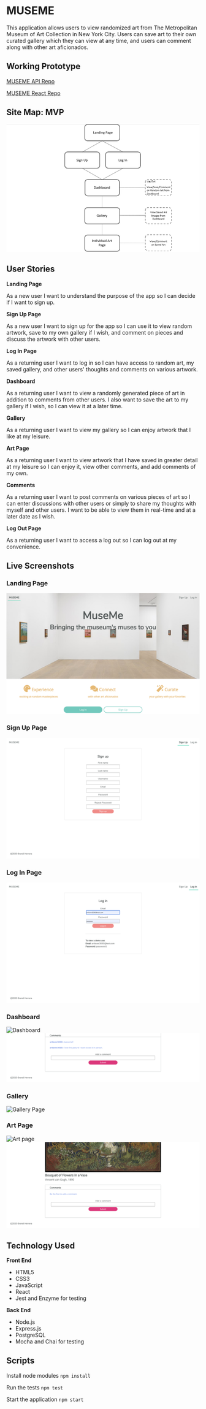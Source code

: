 # MUSEME

This application allows users to view randomized art from The Metropolitan Museum of Art Collection in New York City. Users can save art to their own curated gallery which they can view at any time, and users can comment along with other art aficionados.

## Working Prototype
[MUSEME API Repo](https://github.com/brandiherrera/museum-app-full-stack-capstone-server)

[MUSEME React Repo](https://github.com/brandiherrera/museum-app-full-stack-capstone-react)

<!-- [Live MUSEME Application]() -->

## Site Map: MVP

<img src="./screenshots/site-map.png" alt="site map">

## User Stories

**Landing Page**

As a new user I want to understand the purpose of the app so I can decide if I want to sign up.

**Sign Up Page**

As a new user I want to sign up for the app so I can use it to view random artwork, save to my own gallery if I wish, and comment on pieces and discuss the artwork with other users.

**Log In Page**

As a returning user I want to log in so I can have access to random art, my saved gallery, and other users' thoughts and comments on various artwork.

**Dashboard**

As a returning user I want to view a randomly generated piece of art in addition to comments from other users. I also want to save the art to my gallery if I wish, so I can view it at a later time.

**Gallery**

As a returning user I want to view my gallery so I can enjoy artwork that I like at my leisure.

**Art Page**

As a returning user I want to view artwork that I have saved in greater detail at my leisure so I can enjoy it, view other comments, and add comments of my own.

**Comments**

As a returning user I want to post comments on various pieces of art so I can enter discussions with other users or simply to share my thoughts with myself and other users. I want to be able to view them in real-time and at a later date as I wish.

**Log Out Page**

As a returning user I want to access a log out so I can log out at my convenience.


## Live Screenshots

### **Landing Page**

<img src="./screenshots/landing-page.png" alt="Landing page">

### **Sign Up Page**

<img src="./screenshots/signup.png" alt="Signup page">

### **Log In Page**

<img src="./screenshots/login.png" alt="Login page">

### **Dashboard**

<img src="./screenshots/dashboard.png" alt="Dashboard">
<img src="./screenshots/dashboard-2.png" alt="Dashboard">

### **Gallery**

<img src="./screenshots/gallery.png" alt="Gallery Page">

### **Art Page**

<img src="./screenshots/art-page.png" alt="Art page">
<img src="./screenshots/art-page-2.png" alt="Art page">

<!-- ### **Comments**

<img src="./screenshots/comments.png" alt="Comments"> -->


## Technology Used

<b>Front End</b>
* HTML5
* CSS3
* JavaScript
* React
* Jest and Enzyme for testing
  
<b>Back End</b>
* Node.js
* Express.js
* PostgreSQL
* Mocha and Chai for testing

## Scripts

Install node modules `npm install`

Run the tests `npm test`

Start the application `npm start`